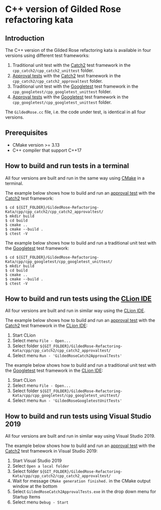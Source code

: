 # C++ version of Gilded Rose refactoring kata

## Introduction
The C++ version of the Gilded Rose refactoring kata is available in four versions using different test frameworks:

1. Traditional unit test with the [Catch2](https://github.com/catchorg/Catch2) test framework in the `cpp_catch2/cpp_catch2_unittest` folder.
2. [Approval tests](https://github.com/approvals/ApprovalTests.cpp) with the [Catch2](https://github.com/catchorg/Catch2) test framework in the `cpp_catch2/cpp_catch2_approvaltest` folder.
3. Traditional unit test with the [Googletest](https://github.com/google/googletest) test framework in the `cpp_googletest/cpp_googletest_unittest` folder.
4. [Approval tests](https://github.com/approvals/ApprovalTests.cpp) with the [Googletest](https://github.com/google/googletest) test framework in the `cpp_googletest/cpp_googletest_unittest` folder.

The `GildedRose.cc` file, i.e. the code under test, is identical in all four versions.

## Prerequisites

* CMake version >= 3.13
* C++ compiler that support C++17

## How to build and run tests in a terminal
All four versions are built and run in the same way using [CMake](https://cmake.org/) in a terminal.

The example below shows how to build and run an [approval test](https://github.com/approvals/ApprovalTests.cpp) with the [Catch2](https://github.com/catchorg/Catch2) test framework:

    $ cd ${GIT_FOLDER}/GildedRose-Refactoring-Kata/cpp/cpp_catch2/cpp_catch2_approvaltest/
    $ mkdir build
    $ cd build
    $ cmake ..
    $ cmake --build .
    $ ctest -V

The example below shows how to build and run a traditional unit test with the [Googletest](https://github.com/google/googletest) test framework:

    $ cd ${GIT_FOLDER}/GildedRose-Refactoring-Kata/cpp/cpp_googletest/cpp_googletest_unittest/
    $ mkdir build
    $ cd build
    $ cmake ..
    $ cmake --build .
    $ ctest -V

## How to build and run tests using the [CLion IDE](https://www.jetbrains.com/clion/)
All four versions are built and run in similar way using the [CLion IDE](https://www.jetbrains.com/clion/).

The example below shows how to build and run an [approval test](https://github.com/approvals/ApprovalTests.cpp) with the [Catch2](https://github.com/catchorg/Catch2) test framework in the [CLion IDE](https://www.jetbrains.com/clion/):

1. Start CLion
2. Select menu `File - Open...`
3. Select folder `${GIT_FOLDER}/GildedRose-Refactoring-Kata/cpp/cpp_catch2/cpp_catch2_approvaltest/`
4. Select menu `Run - 'GildedRoseCatch2ApprovalTests'`

The example below shows how to build and run a traditional unit test with the [Googletest](https://github.com/google/googletest) test framework in the [CLion IDE](https://www.jetbrains.com/clion/):

1. Start CLion
2. Select menu `File - Open...`
3. Select folder `${GIT_FOLDER}/GildedRose-Refactoring-Kata/cpp/cpp_googletest/cpp_googletest_unittest/`
4. Select menu `Run - 'GildedRoseGoogletestUnitTests'`

## How to build and run tests using Visual Studio 2019 
All four versions are built and run in similar way using Visual Studio 2019. 

The example below shows how to build and run an [approval test](https://github.com/approvals/ApprovalTests.cpp) with the [Catch2](https://github.com/catchorg/Catch2) test framework in Visual Studio 2019:

1. Start Visual Studio 2019
2. Select `Open a local folder`
3. Select folder `${GIT_FOLDER}/GildedRose-Refactoring-Kata/cpp/cpp_catch2/cpp_catch2_approvaltest/`
4. Wait for message `CMake generation finished.` in the CMake output window at the bottom
5. Select `GildedRoseCatch2ApprovalTests.exe` in the drop down menu for Startup Items
6. Select menu `Debug - Start`

